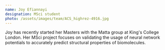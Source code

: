 ```yaml
---
name: Joy Efiannayi
designation: MSci student
photo: /assets/images/team/ACS_highrez-4916.jpg
---
```


Joy has recently started her Masters with the Matta group at King's College London. Her MSci project focuses on validating the usage of neural network potentials to accurately predict structural properties of biomolecules.
